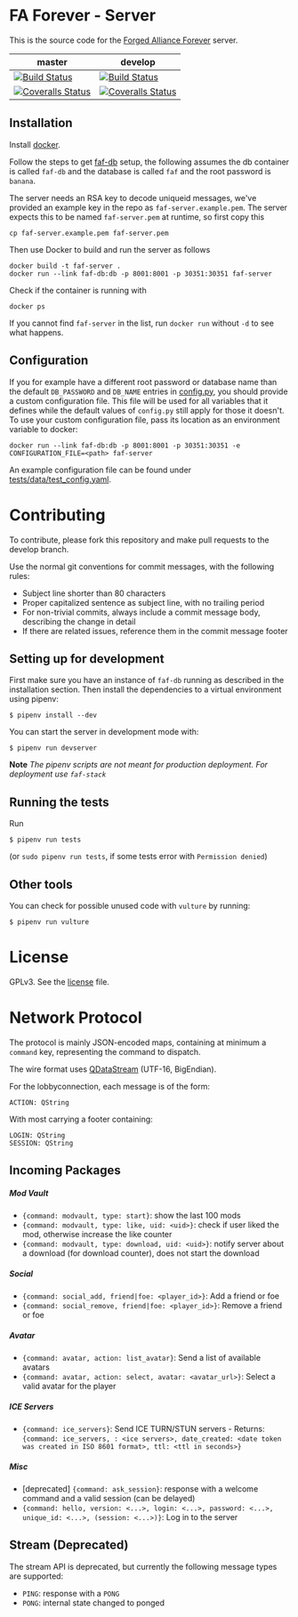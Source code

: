 # FA Forever - Server

This is the source code for the [Forged Alliance Forever](http://www.faforever.com/) server.

master|develop
 ------------ | -------------
[![Build Status](https://travis-ci.org/FAForever/server.svg?branch=master)](https://travis-ci.org/FAForever/server) | [![Build Status](https://travis-ci.org/FAForever/server.svg?branch=develop)](https://travis-ci.org/FAForever/server)
[![Coveralls Status](https://img.shields.io/coveralls/FAForever/server/master.svg)](https://coveralls.io/github/FAForever/server) | [![Coveralls Status](https://img.shields.io/coveralls/FAForever/server/develop.svg)](https://coveralls.io/github/FAForever/server)

## Installation

Install [docker](https://www.docker.com).

Follow the steps to get [faf-db](https://github.com/FAForever/db) setup, the following assumes the db container is called `faf-db` and the database is called `faf` and the root password is `banana`.


The server needs an RSA key to decode uniqueid messages, we've provided an example key in the repo as `faf-server.example.pem`. The server expects this to be named `faf-server.pem` at runtime, so first copy this

    cp faf-server.example.pem faf-server.pem

Then use Docker to build and run the server as follows

    docker build -t faf-server .
    docker run --link faf-db:db -p 8001:8001 -p 30351:30351 faf-server

Check if the container is running with

    docker ps

If you cannot find `faf-server` in the list, run `docker run` without `-d` to see what happens.

## Configuration

If you for example have a different root password or database name than the default
`DB_PASSWORD` and `DB_NAME` entries in
[config.py](https://github.com/FAForever/server/blob/develop/default_config.yaml),
you should provide a custom configuration file.
This file will be used for all variables that it defines
while the default values of `config.py` still apply for those it doesn't.
To use your custom configuration file, pass its location as an environment
variable to docker:

    docker run --link faf-db:db -p 8001:8001 -p 30351:30351 -e CONFIGURATION_FILE=<path> faf-server

An example configuration file can be found under
[tests/data/test_config.yaml](https://github.com/FAForever/server/blob/develop/tests/data/test_config.yaml).

# Contributing

To contribute, please fork this repository and make pull requests to the develop branch.

Use the normal git conventions for commit messages, with the following rules:
 - Subject line shorter than 80 characters
 - Proper capitalized sentence as subject line, with no trailing period
 - For non-trivial commits, always include a commit message body, describing the change in detail
 - If there are related issues, reference them in the commit message footer

## Setting up for development

First make sure you have an instance of `faf-db` running as described in the
installation section. Then install the dependencies to a virtual environment
using pipenv:

    $ pipenv install --dev

You can start the server in development mode with:

    $ pipenv run devserver

**Note** *The pipenv scripts are not meant for production deployment. For
deployment use `faf-stack`*

## Running the tests

Run

    $ pipenv run tests

(or `sudo pipenv run tests`, 
if some tests error with `Permission denied`)
## Other tools

You can check for possible unused code with `vulture` by running:

    $ pipenv run vulture

# License

GPLv3. See the [license](license.txt) file.

# Network Protocol

The protocol is mainly JSON-encoded maps, containing at minimum a `command` key, representing the command to dispatch.

The wire format uses [QDataStream](http://doc.qt.io/qt-5/qdatastream.html) (UTF-16, BigEndian).

For the lobbyconnection, each message is of the form:

    ACTION: QString

With most carrying a footer containing:

    LOGIN: QString
    SESSION: QString

## Incoming Packages

##### Mod Vault

* `{command: modvault, type: start}`: show the last 100 mods
* `{command: modvault, type: like, uid: <uid>}`: check if user liked the mod, otherwise increase the like counter
* `{command: modvault, type: download, uid: <uid>}`: notify server about a download (for download counter), does not start the download

##### Social
* `{command: social_add, friend|foe: <player_id>}`: Add a friend or foe
* `{command: social_remove, friend|foe: <player_id>}`: Remove a friend or foe

##### Avatar
* `{command: avatar, action: list_avatar}`: Send a list of available avatars
* `{command: avatar, action: select, avatar: <avatar_url>}`: Select a valid avatar for the player

##### ICE Servers

* `{command: ice_servers}`: Send ICE TURN/STUN servers - Returns: `{command: ice_servers, : <ice servers>, date_created: <date token was created in ISO 8601 format>, ttl: <ttl in seconds>}`

##### Misc

* [deprecated] `{command: ask_session}`: response with a welcome command and a valid session (can be delayed)
* `{command: hello, version: <...>, login: <...>, password: <...>, unique_id: <...>, (session: <...>)}`: Log in to the server

##  Stream (Deprecated)

The stream API is deprecated, but currently the following message types are supported:

* `PING`: response with a `PONG`
* `PONG`: internal state changed to ponged
